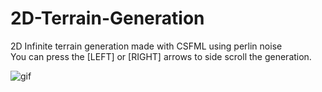 # 2D-Terrain-Generation
2D Infinite terrain generation made with CSFML using perlin noise  
You can press the [LEFT] or [RIGHT] arrows to side scroll the generation.

![gif](https://raw.github.com/L0rentz/2D-Terrain-Generation/main/examples/example.gif)  
